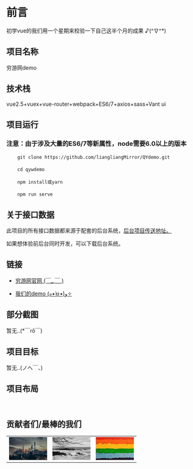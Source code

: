 # 前言

初学vue的我们用一个星期来校验一下自己这半个月的成果 ♪(^∇^*)

## 项目名称

穷游网demo

## 技术栈

vue2.5+vuex+vue-router+webpack+ES6/7+axios+sass+Vant ui 

## 项目运行

### 注意：由于涉及大量的ES6/7等新属性，node需要6.0以上的版本

```
    git clone https://github.com/liangliangMirror/QYdemo.git

    cd qywdemo

    npm install或yarn

    npm run serve

```

## 关于接口数据

此项目的所有接口数据都来源于配套的后台系统，[后台项目传送地址。](http://www.baodu.com)

如果想体验前后台同时开发，可以下载后台系统。

## 链接

- [穷游网官网 (￣_,￣ )](https://www.qyer.com/)

- [我们的demo (๑•̀ㅂ•́)و✧](http://www.baodu.com)

## 部分截图

暂无..(*￣rǒ￣)

## 项目目标

暂无..(ノへ￣、)

## 项目布局

```


```

## 贡献者们/最棒的我们
  
<table><tbody><tr>
<td>
   <a href="https://github.com/liangliangMirror" title="liangliangMirror"> <img src="./favicon.ico/adi-constantin-C8Z5DvtWQMw-unsplash.jpg" width="100px" height="60px" /> </a></td>
   <td><a href="https://github.com/tree-file" title="tree-file"> <img src="./favicon.ico/50487470.jpg" width="100px"  height="60px" /></a></td>
  <td> <a href="https://github.com/MaxinFN/" title="MaxinFN"> <img src="./favicon.ico/kirill-sharkovski-kml8ToIqWN0-unsplash1.jpg" width="100px" height="60px" /> </a></td>
<tr></tbody></table> 